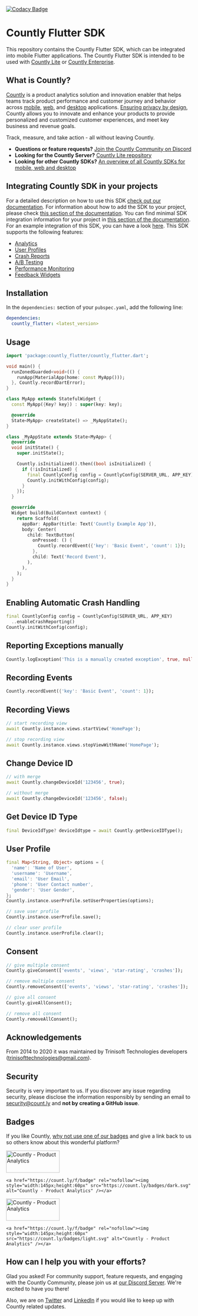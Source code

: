 [![Codacy Badge](https://app.codacy.com/project/badge/Grade/7ab95afb3da8421ab499cc921e1381ac)](https://www.codacy.com/gh/Countly/countly-sdk-flutter-bridge/dashboard?utm_source=github.com&amp;utm_medium=referral&amp;utm_content=Countly/countly-sdk-flutter-bridge&amp;utm_campaign=Badge_Grade)

# Countly Flutter SDK

This repository contains the Countly Flutter SDK, which can be integrated into mobile Flutter applications. The Countly Flutter SDK is intended to be used with [Countly Lite](https://github.com/Countly/countly-server) or [Countly Enterprise](https://count.ly/product).

## What is Countly?
[Countly](https://count.ly) is a product analytics solution and innovation enabler that helps teams track product performance and customer journey and behavior across [mobile](https://count.ly/mobile-analytics), [web](https://count.ly/web-analytics),
and [desktop](https://count.ly/desktop-analytics) applications. [Ensuring privacy by design](https://count.ly/privacy-by-design), Countly allows you to innovate and enhance your products to provide personalized and customized customer experiences, and meet key business and revenue goals.

Track, measure, and take action - all without leaving Countly.

* **Questions or feature requests?** [Join the Countly Community on Discord](https://discord.gg/countly)
* **Looking for the Countly Server?** [Countly Lite repository](https://github.com/Countly/countly-server)
* **Looking for other Countly SDKs?** [An overview of all Countly SDKs for mobile, web and desktop](https://support.count.ly/hc/en-us/articles/360037236571-Downloading-and-Installing-SDKs#h_01H9QCP8G5Y9PZJGERZ4XWYDY9)

## Integrating Countly SDK in your projects

For a detailed description on how to use this SDK [check out our documentation](https://support.count.ly/hc/en-us/articles/360037944212-Flutter).
For information about how to add the SDK to your project, please check [this section of the documentation](https://support.count.ly/hc/en-us/articles/360037944212-Flutter#h_01H930GAQ59MD94NK0NP68GNGT).
You can find minimal SDK integration information for your project in [this section of the documentation](https://support.count.ly/hc/en-us/articles/360037944212-Flutter#h_01H930GAQ5RGKSA3CTNVTBTDZF).
For an example integration of this SDK, you can have a look [here](https://github.com/Countly/countly-sdk-flutter-bridge/tree/master/example).
This SDK supports the following features:
* [Analytics](https://support.count.ly/hc/en-us/articles/4431589003545-Analytics)
* [User Profiles](https://support.count.ly/hc/en-us/articles/4403281285913-User-Profiles)
* [Crash Reports](https://support.count.ly/hc/en-us/articles/4404213566105-Crashes-Errors)
* [A/B Testing](https://support.count.ly/hc/en-us/articles/4416496362393-A-B-Testing-)
* [Performance Monitoring](https://support.count.ly/hc/en-us/articles/4734457847705-Performance)
* [Feedback Widgets](https://support.count.ly/hc/en-us/articles/4652903481753-Feedback-Surveys-NPS-and-Ratings-)

## Installation

In the `dependencies:` section of your `pubspec.yaml`, add the following line:

```yaml
dependencies:
  countly_flutter: <latest_version>
```

## Usage

```dart
import 'package:countly_flutter/countly_flutter.dart';

void main() {
  runZonedGuarded<void>(() {
    runApp(MaterialApp(home: const MyApp()));
  }, Countly.recordDartError);
}

class MyApp extends StatefulWidget {
  const MyApp({Key? key}) : super(key: key);

  @override
  State<MyApp> createState() => _MyAppState();
}

class _MyAppState extends State<MyApp> {
  @override
  void initState() {
    super.initState();

    Countly.isInitialized().then((bool isInitialized) {
      if (!isInitialized) {
        final CountlyConfig config = CountlyConfig(SERVER_URL, APP_KEY)..setLoggingEnabled(true);
        Countly.initWithConfig(config);
      }
    });
  }

  @override
  Widget build(BuildContext context) {
    return Scaffold(
      appBar: AppBar(title: Text('Countly Example App')),
      body: Center(
        child: TextButton(
          onPressed: () {
            Countly.recordEvent({'key': 'Basic Event', 'count': 1});
          },
          child: Text('Record Event'),
        ),
      ),
    );
  }
}
```

## Enabling Automatic Crash Handling

```dart
final CountlyConfig config = CountlyConfig(SERVER_URL, APP_KEY)
  ..enableCrashReporting()
Countly.initWithConfig(config);
```

## Reporting Exceptions manually

```dart
Countly.logException('This is a manually created exception', true, null);
```

## Recording Events

```dart
Countly.recordEvent({'key': 'Basic Event', 'count': 1});
```

## Recording Views

```dart
// start recording view
await Countly.instance.views.startView('HomePage');

// stop recording view
await Countly.instance.views.stopViewWithName('HomePage');
```

## Change Device ID

```dart
// with merge
await Countly.changeDeviceId('123456', true);

// without merge
await Countly.changeDeviceId('123456', false);
```

## Get Device ID Type

```dart
final DeviceIdType? deviceIdtype = await Countly.getDeviceIDType();
```

## User Profile

```dart
final Map<String, Object> options = {
  'name': 'Name of User',
  'username': 'Username',
  'email': 'User Email',
  'phone': 'User Contact number',
  'gender': 'User Gender',
};
Countly.instance.userProfile.setUserProperties(options);

// save user profile
Countly.instance.userProfile.save();

// clear user profile
Countly.instance.userProfile.clear();
```

## Consent

```dart
// give multiple consent
Countly.giveConsent(['events', 'views', 'star-rating', 'crashes']);

// remove multiple consent
Countly.removeConsent(['events', 'views', 'star-rating', 'crashes']);

// give all consent
Countly.giveAllConsent();

// remove all consent
Countly.removeAllConsent();
```

## Acknowledgements

From 2014 to 2020 it was maintained by Trinisoft Technologies developers (trinisofttechnologies@gmail.com).

## Security
Security is very important to us. If you discover any issue regarding security, please disclose the information responsibly by sending an email to security@count.ly and **not by creating a GitHub issue**.

## Badges
If you like Countly, [why not use one of our badges](https://count.ly/brand-assets) and give a link back to us so others know about this wonderful platform?

<a href="https://count.ly/f/badge" rel="nofollow"><img style="width:145px;height:60px" src="https://count.ly/badges/dark.svg?v2" alt="Countly - Product Analytics" /></a>

```JS
<a href="https://count.ly/f/badge" rel="nofollow"><img style="width:145px;height:60px" src="https://count.ly/badges/dark.svg" alt="Countly - Product Analytics" /></a>
```

<a href="https://count.ly/f/badge" rel="nofollow"><img style="width:145px;height:60px" src="https://count.ly/badges/light.svg?v2" alt="Countly - Product Analytics" /></a>

```JS
<a href="https://count.ly/f/badge" rel="nofollow"><img style="width:145px;height:60px" src="https://count.ly/badges/light.svg" alt="Countly - Product Analytics" /></a>
```

## How can I help you with your efforts?
Glad you asked! For community support, feature requests, and engaging with the Countly Community, please join us at [our Discord Server](https://discord.gg/countly). We're excited to have you there!

Also, we are on [Twitter](https://twitter.com/gocountly) and [LinkedIn](https://www.linkedin.com/company/countly) if you would like to keep up with Countly related updates.
